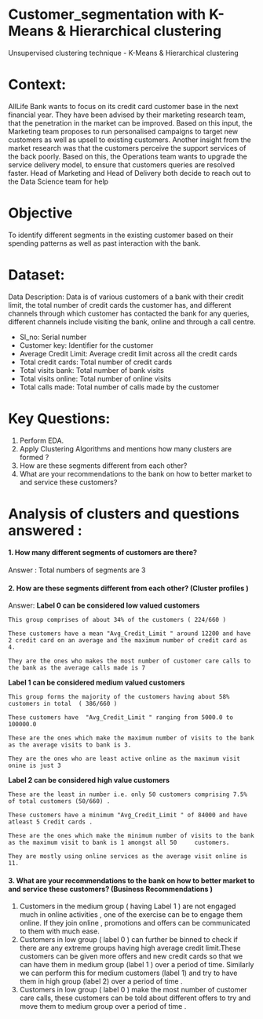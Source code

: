 # Customer_segmentation with K-Means & Hierarchical clustering
Unsupervised clustering technique - K-Means &amp; Hierarchical clustering

# Context:
AllLife Bank wants to focus on its credit card customer base in the next financial year. They have been advised by their marketing research team, that the penetration in the market can be improved. Based on this input, the Marketing team proposes to run personalised campaigns to target new customers as well as upsell to existing customers. Another insight from the market research was that the customers perceive the support services of the back poorly. Based on this, the Operations team wants to upgrade the service delivery model, to ensure that customers queries are resolved faster. Head of Marketing and Head of Delivery both decide to reach out to the Data Science team for help

# Objective
To identify different segments in the existing customer based on their spending patterns as well as past interaction with the bank.

# Dataset:
Data Description: Data is of various customers of a bank with their credit limit, the total number of credit cards the customer has, and different channels through which customer has contacted the bank for any queries, different channels include visiting the bank, online and through a call centre.

* Sl_no: Serial number
* Customer key: Identifier for the customer
* Average Credit Limit: Average credit limit across all the credit cards
* Total credit cards: Total number of credit cards
* Total visits bank: Total number of bank visits
* Total visits online: Total number of online visits
* Total calls made: Total number of calls made by the customer

# Key Questions:
1. Perform EDA.
2. Apply Clustering Algorithms and mentions how many clusters are formed ?
3. How are these segments different from each other?
4. What are your recommendations to the bank on how to better market to and service these customers?

# Analysis of clusters and questions answered :
#### 1. How many different segments of customers are there? 
Answer : Total numbers of segments are 3

#### 2. How are these segments different from each other? (Cluster profiles )
Answer: 
**Label 0 can be considered low valued customers**
   
    This group comprises of about 34% of the customers ( 224/660 )
    
    These customers have a mean "Avg_Credit_Limit " around 12200 and have 2 credit card on an average and the maximum number of credit card as 4.
    
    They are the ones who makes the most number of customer care calls to the bank as the average calls made is 7 


**Label 1 can be considered medium valued customers** 
    
    This group forms the majority of the customers having about 58% customers in total  ( 386/660 )
    
    These customers have  "Avg_Credit_Limit " ranging from 5000.0 to 100000.0 
    
    These are the ones which make the maximum number of visits to the bank as the average visits to bank is 3.
    
    They are the ones who are least active online as the maximum visit onine is just 3



**Label 2 can be considered  high value customers** 
    
    These are the least in number i.e. only 50 customers comprising 7.5% of total customers (50/660) .
    
    These customers have a minimum "Avg_Credit_Limit " of 84000 and have atleast 5 Credit cards .
    
    These are the ones which make the minimum number of visits to the bank as the maximum visit to bank is 1 amongst all 50     customers.
    
    They are mostly using online services as the average visit online is 11.

#### 3. What are your recommendations to the bank on how to better market to and service these customers? (Business Recommendations )
1. Customers in the medium group ( having Label 1 ) are not engaged much in online activities , one of the exercise can be to engage them online. If they join online , promotions and offers can be communicated to them with much ease.
2. Customers in low group ( label 0 ) can further be binned to check if there are any extreme groups having high average credit limit.These customers can be given more offers and new credit cards so that we can have them in medium group (label 1 )  over a period of time. Similarly we can perform this for medium customers (label 1)  and try to have them in high group (label 2) over a period of time .
3. Customers in low group ( label 0 ) make the most number of customer care calls, these customers can be told about different offers to try and move them to  medium group over a period of time .

